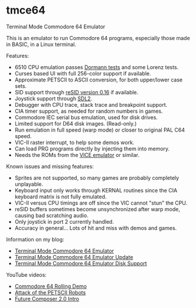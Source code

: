 # tmce64
Terminal Mode Commodore 64 Emulator

This is an emulator to run Commodore 64 programs, especially those made in BASIC, in a Linux terminal.

Features:
* 6510 CPU emulation passes [Dormann tests](https://github.com/Klaus2m5/6502_65C02_functional_tests) and some Lorenz tests.
* Curses based UI with full 256-color support if available.
* Approximate PETSCII to ASCII conversion, for both upper/lower case sets.
* SID support through [reSID version 0.16](http://www.zimmers.net/anonftp/pub/cbm/crossplatform/emulators/resid/index.html) if available.
* Joystick support through [SDL2](https://www.libsdl.org/).
* Debugger with CPU trace, stack trace and breakpoint support.
* CIA timer support, as needed for random numbers in games.
* Commodore IEC serial bus emulation, used for disk drives.
* Limited support for D64 disk images. (Read-only.)
* Run emulation in full speed (warp mode) or closer to original PAL C64 speed.
* VIC-II raster interrupt, to help some demos work.
* Can load PRG programs directly by injecting them into memory.
* Needs the ROMs from the [VICE emulator](https://vice-emu.sourceforge.io/) or similar.

Known issues and missing features:
* Sprites are not supported, so many games are probably completely unplayable.
* Keyboard input only works through KERNAL routines since the CIA keyboard matrix is not fully emulated.
* VIC-II versus CPU timings are off since the VIC cannot "stun" the CPU.
* reSID buffers sometimes become unsynchronized after warp mode, causing bad scratching audio.
* Only joystick in port 2 currently handled.
* Accuracy in general... Lots of hit and miss with demos and games.

Information on my blog:
* [Terminal Mode Commodore 64 Emulator](https://kobolt.github.io/article-177.html)
* [Terminal Mode Commodore 64 Emulator Update](https://kobolt.github.io/article-195.html)
* [Terminal Mode Commodore 64 Emulator Disk Support](https://kobolt.github.io/article-199.html)

YouTube videos:
* [Commodore 64 Rolling Demo](https://www.youtube.com/watch?v=o3XeKIJRKow)
* [Attack of the PETSCII Robots](https://www.youtube.com/watch?v=_gk-gmeht_M)
* [Future Composer 2.0 Intro](https://www.youtube.com/shorts/u5-h6eYAdSM)

